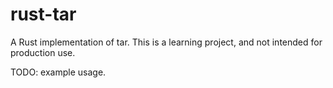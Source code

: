 # rust-tar

A Rust implementation of tar. This is a learning project, and not intended for production use.

TODO: example usage.